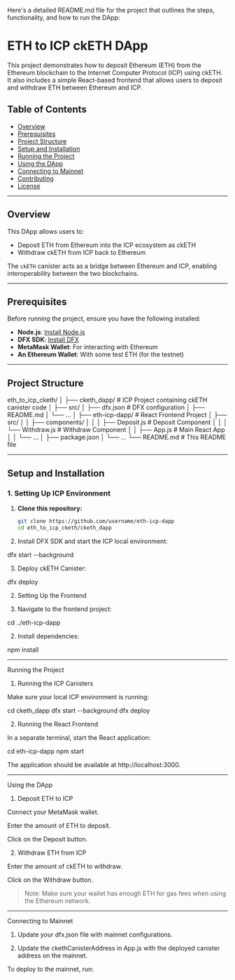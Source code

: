 Here's a detailed README.md file for the project that outlines the steps, functionality, and how to run the DApp:

# ETH to ICP ckETH DApp

This project demonstrates how to deposit Ethereum (ETH) from the Ethereum blockchain to the Internet Computer Protocol (ICP) using ckETH. It also includes a simple React-based frontend that allows users to deposit and withdraw ETH between Ethereum and ICP.

## **Table of Contents**

- [Overview](#overview)
- [Prerequisites](#prerequisites)
- [Project Structure](#project-structure)
- [Setup and Installation](#setup-and-installation)
- [Running the Project](#running-the-project)
- [Using the DApp](#using-the-dapp)
- [Connecting to Mainnet](#connecting-to-mainnet)
- [Contributing](#contributing)
- [License](#license)

---

## **Overview**

This DApp allows users to:

- Deposit ETH from Ethereum into the ICP ecosystem as ckETH
- Withdraw ckETH from ICP back to Ethereum

The `ckETH` canister acts as a bridge between Ethereum and ICP, enabling interoperability between the two blockchains.

---

## **Prerequisites**

Before running the project, ensure you have the following installed:

- **Node.js**: [Install Node.js](https://nodejs.org/)
- **DFX SDK**: [Install DFX](https://internetcomputer.org/docs/current/developer-docs/quickstart/local-quickstart)
- **MetaMask Wallet**: For interacting with Ethereum
- **An Ethereum Wallet**: With some test ETH (for the testnet)

---

## **Project Structure**

eth_to_icp_cketh/ │ ├── cketh_dapp/                # ICP Project containing ckETH canister code │   ├── src/ │   ├── dfx.json               # DFX configuration │   ├── README.md │   └── ... │ ├── eth-icp-dapp/              # React Frontend Project │   ├── src/ │   │   ├── components/ │   │   │   ├── Deposit.js     # Deposit Component │   │   │   └── Withdraw.js    # Withdraw Component │   │   ├── App.js             # Main React App │   │   └── ... │   ├── package.json │   └── ... └── README.md                  # This README file

---

## **Setup and Installation**

### **1. Setting Up ICP Environment**

1. **Clone this repository:**
   ```bash
   git clone https://github.com/username/eth-icp-dapp
   cd eth_to_icp_cketh/cketh_dapp

2. Install DFX SDK and start the ICP local environment:

dfx start --background


3. Deploy ckETH Canister:

dfx deploy



2. Setting Up the Frontend

1. Navigate to the frontend project:

cd ../eth-icp-dapp


2. Install dependencies:

npm install




---

Running the Project

1. Running the ICP Canisters

Make sure your local ICP environment is running:

cd cketh_dapp
dfx start --background
dfx deploy

2. Running the React Frontend

In a separate terminal, start the React application:

cd eth-icp-dapp
npm start

The application should be available at http://localhost:3000.


---

Using the DApp

1. Deposit ETH to ICP

Connect your MetaMask wallet.

Enter the amount of ETH to deposit.

Click on the Deposit button.


2. Withdraw ETH from ICP

Enter the amount of ckETH to withdraw.

Click on the Withdraw button.


> Note: Make sure your wallet has enough ETH for gas fees when using the Ethereum network.




---

Connecting to Mainnet

1. Update your dfx.json file with mainnet configurations.


2. Update the ckethCanisterAddress in App.js with the deployed canister address on the mainnet.



To deploy to the mainnet, run:



